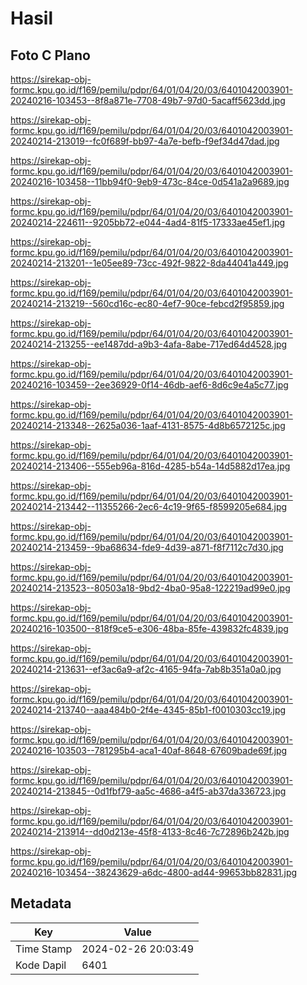 # Hasil

## Foto C Plano

https://sirekap-obj-formc.kpu.go.id/f169/pemilu/pdpr/64/01/04/20/03/6401042003901-20240216-103453--8f8a871e-7708-49b7-97d0-5acaff5623dd.jpg

https://sirekap-obj-formc.kpu.go.id/f169/pemilu/pdpr/64/01/04/20/03/6401042003901-20240214-213019--fc0f689f-bb97-4a7e-befb-f9ef34d47dad.jpg

https://sirekap-obj-formc.kpu.go.id/f169/pemilu/pdpr/64/01/04/20/03/6401042003901-20240216-103458--11bb94f0-9eb9-473c-84ce-0d541a2a9689.jpg

https://sirekap-obj-formc.kpu.go.id/f169/pemilu/pdpr/64/01/04/20/03/6401042003901-20240214-224611--9205bb72-e044-4ad4-81f5-17333ae45ef1.jpg

https://sirekap-obj-formc.kpu.go.id/f169/pemilu/pdpr/64/01/04/20/03/6401042003901-20240214-213201--1e05ee89-73cc-492f-9822-8da44041a449.jpg

https://sirekap-obj-formc.kpu.go.id/f169/pemilu/pdpr/64/01/04/20/03/6401042003901-20240214-213219--560cd16c-ec80-4ef7-90ce-febcd2f95859.jpg

https://sirekap-obj-formc.kpu.go.id/f169/pemilu/pdpr/64/01/04/20/03/6401042003901-20240214-213255--ee1487dd-a9b3-4afa-8abe-717ed64d4528.jpg

https://sirekap-obj-formc.kpu.go.id/f169/pemilu/pdpr/64/01/04/20/03/6401042003901-20240216-103459--2ee36929-0f14-46db-aef6-8d6c9e4a5c77.jpg

https://sirekap-obj-formc.kpu.go.id/f169/pemilu/pdpr/64/01/04/20/03/6401042003901-20240214-213348--2625a036-1aaf-4131-8575-4d8b6572125c.jpg

https://sirekap-obj-formc.kpu.go.id/f169/pemilu/pdpr/64/01/04/20/03/6401042003901-20240214-213406--555eb96a-816d-4285-b54a-14d5882d17ea.jpg

https://sirekap-obj-formc.kpu.go.id/f169/pemilu/pdpr/64/01/04/20/03/6401042003901-20240214-213442--11355266-2ec6-4c19-9f65-f8599205e684.jpg

https://sirekap-obj-formc.kpu.go.id/f169/pemilu/pdpr/64/01/04/20/03/6401042003901-20240214-213459--9ba68634-fde9-4d39-a871-f8f7112c7d30.jpg

https://sirekap-obj-formc.kpu.go.id/f169/pemilu/pdpr/64/01/04/20/03/6401042003901-20240214-213523--80503a18-9bd2-4ba0-95a8-122219ad99e0.jpg

https://sirekap-obj-formc.kpu.go.id/f169/pemilu/pdpr/64/01/04/20/03/6401042003901-20240216-103500--818f9ce5-e306-48ba-85fe-439832fc4839.jpg

https://sirekap-obj-formc.kpu.go.id/f169/pemilu/pdpr/64/01/04/20/03/6401042003901-20240214-213631--ef3ac6a9-af2c-4165-94fa-7ab8b351a0a0.jpg

https://sirekap-obj-formc.kpu.go.id/f169/pemilu/pdpr/64/01/04/20/03/6401042003901-20240214-213740--aaa484b0-2f4e-4345-85b1-f0010303cc19.jpg

https://sirekap-obj-formc.kpu.go.id/f169/pemilu/pdpr/64/01/04/20/03/6401042003901-20240216-103503--781295b4-aca1-40af-8648-67609bade69f.jpg

https://sirekap-obj-formc.kpu.go.id/f169/pemilu/pdpr/64/01/04/20/03/6401042003901-20240214-213845--0d1fbf79-aa5c-4686-a4f5-ab37da336723.jpg

https://sirekap-obj-formc.kpu.go.id/f169/pemilu/pdpr/64/01/04/20/03/6401042003901-20240214-213914--dd0d213e-45f8-4133-8c46-7c72896b242b.jpg

https://sirekap-obj-formc.kpu.go.id/f169/pemilu/pdpr/64/01/04/20/03/6401042003901-20240216-103454--38243629-a6dc-4800-ad44-99653bb82831.jpg


## Metadata

| Key        | Value               |
| ---------- | ------------------- |
| Time Stamp | 2024-02-26 20:03:49 |
| Kode Dapil | 6401                |



